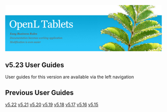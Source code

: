 <img src="img/OpenLHome.png" width="700">

## v5.23 User Guides
User guides for this version are available via the left navigation

## Previous User Guides
[v5.22](https://openldocs.readthedocs.io/en/v5.22/)
[v5.21](https://openldocs.readthedocs.io/en/v5.21/)
[v5.20](https://openldocs.readthedocs.io/en/v5.20/)
[v5.19](https://openldocs.readthedocs.io/en/v5.19/)
[v5.18](https://openldocs.readthedocs.io/en/v5.18/)
[v5.17](https://openldocs.readthedocs.io/en/v5.17/)
[v5.16](https://openldocs.readthedocs.io/en/v5.16/)
[v5.15](https://openldocs.readthedocs.io/en/v5.15/)
